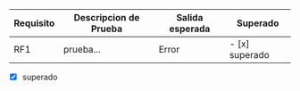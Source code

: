 |Requisito | Descripcion de Prueba | Salida esperada | Superado|
|----------|-----------------------|-----------------|---------|
|RF1|prueba...|Error| - [x] superado |

- [x] superado
